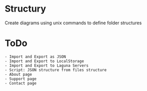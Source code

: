 # Structury
Create diagrams using unix commands to define folder structures 




# ToDo
    - Import and Export as JSON
    - Import and Export to LocalStorage
    - Import and Export to Laguna Servers
    - Script: JSON structure from files structure
    - About page
    - Support page
    - Contact page
    